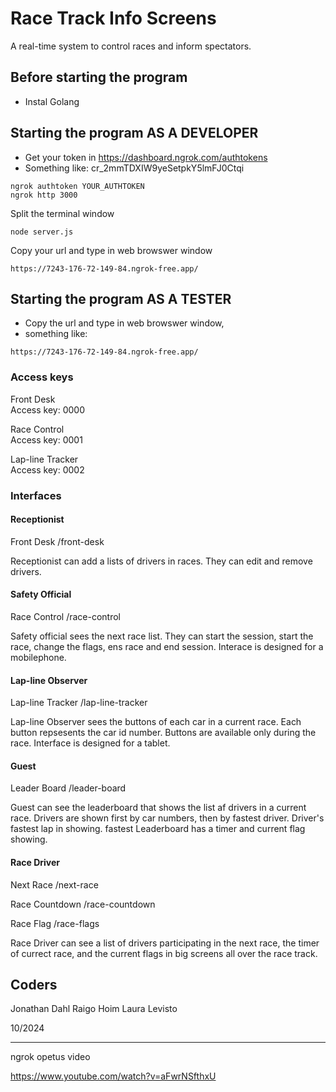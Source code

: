 # Race Track Info Screens

A real-time system to control races and inform spectators.


## Before starting the program

- Instal Golang


## Starting the program AS A DEVELOPER

- Get your token in https://dashboard.ngrok.com/authtokens
- Something like: cr_2mmTDXIW9yeSetpkY5lmFJ0Ctqi

```
ngrok authtoken YOUR_AUTHTOKEN
ngrok http 3000
```

Split the terminal window
```
node server.js
```

Copy your url and type in web browswer window

    https://7243-176-72-149-84.ngrok-free.app/


## Starting the program AS A TESTER

- Copy the url and type in web browswer window,
- something like:

```
https://7243-176-72-149-84.ngrok-free.app/
```


### Access keys

Front Desk  
Access key: 0000

Race Control    
Access key: 0001

Lap-line Tracker    
Access key: 0002


### Interfaces

#### Receptionist

Front Desk 
/front-desk

Receptionist can add a lists of drivers in races. They can edit and remove drivers.

#### Safety Official

Race Control
/race-control

Safety official sees the next race list. They can start the session, start the race, change the flags, ens race and end session. Interace is designed for a mobilephone.

#### Lap-line Observer

Lap-line Tracker
/lap-line-tracker

Lap-line Observer sees the buttons of each car in a current race. Each button repsesents the car id number. Buttons are available only during the race. Interface is designed for a tablet.

#### Guest

Leader Board
/leader-board

Guest can see the leaderboard that shows the list af drivers in a current race. Drivers are shown first by car numbers, then by fastest driver. Driver's fastest lap in showing. fastest Leaderboard has a timer and current flag showing.

#### Race Driver

Next Race
/next-race

Race Countdown
/race-countdown

Race Flag
/race-flags 

Race Driver can see a list of drivers participating in the next race, the timer of currect race, and the current flags in big screens all over the race track.


## Coders

Jonathan Dahl
Raigo Hoim
Laura Levisto

10/2024






---------------------------------------------
ngrok  opetus video

https://www.youtube.com/watch?v=aFwrNSfthxU